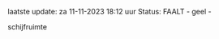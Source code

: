 laatste update: 
za 11-11-2023 18:12   uur 
Status: FAALT - geel - 
<div class="service Y">schijfruimte</div>